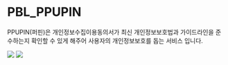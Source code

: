 # PBL_PPUPIN

PPUPIN(퍼핀)은
개인정보수집이용동의서가
최신 개인정보보호법과
가이드라인을 준수하는지
확인할 수 있게 해주어
사용자의 개인정보보호를 돕는
서비스 입니다.

<img src="https://user-images.githubusercontent.com/66731780/233129557-e8d50d5c-805a-4a34-8516-acee94929f43.jpg"/>
<img src="https://user-images.githubusercontent.com/66731780/233129564-252d378f-2519-476b-b6b2-783cc9b400f6.jpg"/>
